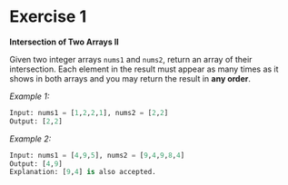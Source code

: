 # Exercise 1

**Intersection of Two Arrays II**

Given two integer arrays `nums1` and `nums2`, return an array of their intersection. Each element in the result must appear as many times as it shows in both arrays and you may return the result in **any order**.

_Example 1:_
```py
Input: nums1 = [1,2,2,1], nums2 = [2,2]
Output: [2,2]
```

_Example 2:_
```py
Input: nums1 = [4,9,5], nums2 = [9,4,9,8,4]
Output: [4,9]
Explanation: [9,4] is also accepted.
```





